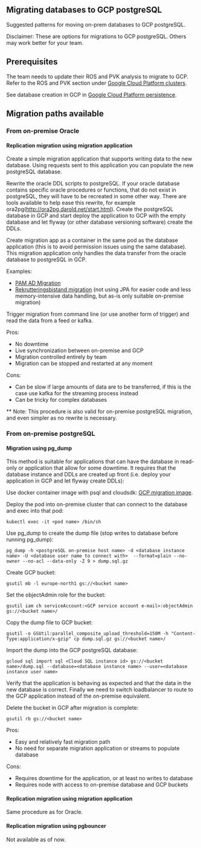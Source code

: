 ## Migrating databases to GCP postgreSQL

Suggested patterns for moving on-prem databases to GCP postgreSQL.

Disclaimer: These are options for migrations to GCP postgreSQL. Others may work better for your team.

## Prerequisites
The team needs to update their ROS and PVK analysis to migrate to GCP.
Refer to the ROS and PVK section under [Google Cloud Platform clusters][GCP].

See database creation in GCP in [Google Cloud Platform persistence][DBCREATION].

## Migration paths available

### From on-premise Oracle

#### Replication migration using migration application

Create a simple migration application that supports writing data to the new database. 
Using requests sent to this application you can populate the new postgreSQL database.

Rewrite the oracle DDL scripts to postgreSQL. If your oracle database contains specific oracle procedures or functions, 
that do not exist in postgreSQL, they will have to be recreated in some other way.
There are tools available to help ease this rewrite, for example ora2pg(http://ora2pg.darold.net/start.html). 
Create the postgreSQL database in GCP and start deploy the application to GCP with the empty database 
and let flyway (or other database versioning software) create the DDLs.

Create migration app as a container in the same pod as the database application (this is to avoid permission issues using the same database). This migration application only handles the data transfer from the oracle database to postgreSQL in GCP. 

Examples: 
- [PAM AD Migration][PAMADMIGRATION]
- [Rekrutteringsbistand migration][REKRUTTERINGMIGRATION] (not using JPA for easier code and less memory-intensive data handling, but as-is only suitable on-premise migration)

Trigger migration from command line (or use another form of trigger) and read the data from a feed or kafka.

Pros:
- No downtime
- Live synchronization between on-premise and GCP
- Migration controlled entirely by team
- Migration can be stopped and restarted at any moment

Cons:
- Can be slow if large amounts of data are to be transferred, if this is the case use kafka for the streaming process instead
- Can be tricky for complex databases

** Note: This procedure is also valid for on-premise postgreSQL migration, and even simpler as no rewrite is necessary.
   
### From on-premise postgreSQL

#### Migration using pg_dump

This method is suitable for applications that can have the database in read-only or application that allow for some downtime.
It requires that the database instance and DDLs are created up front (i.e. deploy your application in GCP and let flyway create DDLs):

Use docker container image with psql and cloudsdk: [GCP migration image][GCPMIGRATION].

Deploy the pod into on-premise cluster that can connect to the database and exec into that pod:
```
kubectl exec -it <pod name> /bin/sh
```
Use pg_dump to create the dump file (stop writes to database before running pg_dump): 
```
pg_dump -h <postgreSQL on-premise host name> -d <database instance name> -U <database user name to connect with>  --format=plain --no-owner --no-acl --data-only -Z 9 > dump.sql.gz
```
Create GCP bucket:
```
gsutil mb -l europe-north1 gs://<bucket name>
```
Set the objectAdmin role for the bucket:
```
gsutil iam ch serviceAccount:<GCP service account e-mail>:objectAdmin gs://<bucket name>/
```
Copy the dump file to GCP bucket:
```
gsutil -o GSUtil:parallel_composite_upload_threshold=150M -h "Content-Type:application/x-gzip" cp dump.sql.gz gs://<bucket name>/
```
Import the dump into the GCP postgreSQL database:
```
gcloud sql import sql <Cloud SQL instance id> gs://<bucket name>/dump.sql --database=<database instance name> --user=<database instance user name>
```

Verify that the application is behaving as expected and that the data in the new database is correct. 
Finally we need to switch loadbalancer to route to the GCP application instead of the on-premise equivalent. 

Delete the bucket in GCP after migration is complete:
```
gsutil rb gs://<bucket name>
```

Pros:
- Easy and relatively fast migration path
- No need for separate migration application or streams to populate database

Cons: 
- Requires downtime for the application, or at least no writes to database
- Requires node with access to on-premise database and GCP buckets

#### Replication migration using migration application

Same procedure as for Oracle.

#### Replication migration using pgbouncer

Not available as of now.

[GCP]: ./gcp.md
[DBCREATION]: ../persistence/postgres.md
[PAMADMIGRATION]: https://github.com/navikt/pam-ad-migration
[GCPMIGRATION]: https://github.com/navikt/gcp-migrering
[REKRUTTERINGMIGRATION]: https://github.com/navikt/rekrutteringsbistand-kandidat-api-migrering
